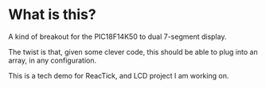 # What is this?
A kind of breakout for the PIC18F14K50 to dual 7-segment display.


The twist is that, given some clever code, this should be able to plug into an array, in any configuration.


This is a tech demo for ReacTick, and LCD project I am working on.